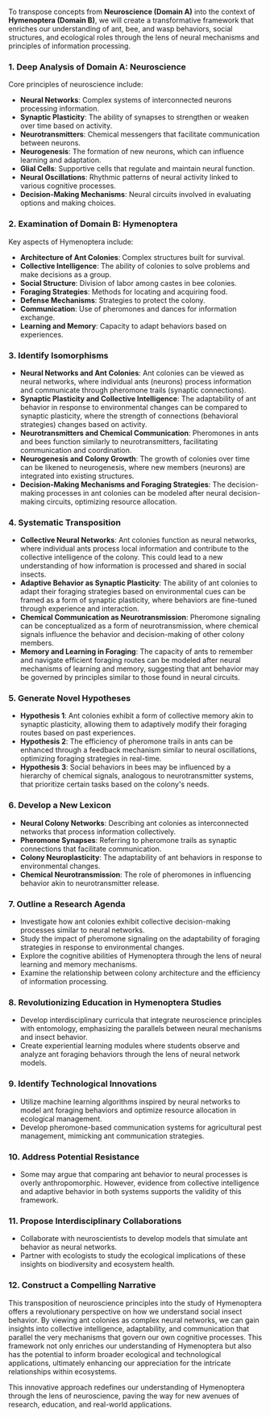 To transpose concepts from **Neuroscience (Domain A)** into the context of **Hymenoptera (Domain B)**, we will create a transformative framework that enriches our understanding of ant, bee, and wasp behaviors, social structures, and ecological roles through the lens of neural mechanisms and principles of information processing. 

### 1. Deep Analysis of Domain A: Neuroscience
Core principles of neuroscience include:
- **Neural Networks**: Complex systems of interconnected neurons processing information.
- **Synaptic Plasticity**: The ability of synapses to strengthen or weaken over time based on activity.
- **Neurotransmitters**: Chemical messengers that facilitate communication between neurons.
- **Neurogenesis**: The formation of new neurons, which can influence learning and adaptation.
- **Glial Cells**: Supportive cells that regulate and maintain neural function.
- **Neural Oscillations**: Rhythmic patterns of neural activity linked to various cognitive processes.
- **Decision-Making Mechanisms**: Neural circuits involved in evaluating options and making choices.

### 2. Examination of Domain B: Hymenoptera
Key aspects of Hymenoptera include:
- **Architecture of Ant Colonies**: Complex structures built for survival.
- **Collective Intelligence**: The ability of colonies to solve problems and make decisions as a group.
- **Social Structure**: Division of labor among castes in bee colonies.
- **Foraging Strategies**: Methods for locating and acquiring food.
- **Defense Mechanisms**: Strategies to protect the colony.
- **Communication**: Use of pheromones and dances for information exchange.
- **Learning and Memory**: Capacity to adapt behaviors based on experiences.

### 3. Identify Isomorphisms
- **Neural Networks and Ant Colonies**: Ant colonies can be viewed as neural networks, where individual ants (neurons) process information and communicate through pheromone trails (synaptic connections).
- **Synaptic Plasticity and Collective Intelligence**: The adaptability of ant behavior in response to environmental changes can be compared to synaptic plasticity, where the strength of connections (behavioral strategies) changes based on activity.
- **Neurotransmitters and Chemical Communication**: Pheromones in ants and bees function similarly to neurotransmitters, facilitating communication and coordination.
- **Neurogenesis and Colony Growth**: The growth of colonies over time can be likened to neurogenesis, where new members (neurons) are integrated into existing structures.
- **Decision-Making Mechanisms and Foraging Strategies**: The decision-making processes in ant colonies can be modeled after neural decision-making circuits, optimizing resource allocation.

### 4. Systematic Transposition
- **Collective Neural Networks**: Ant colonies function as neural networks, where individual ants process local information and contribute to the collective intelligence of the colony. This could lead to a new understanding of how information is processed and shared in social insects.
- **Adaptive Behavior as Synaptic Plasticity**: The ability of ant colonies to adapt their foraging strategies based on environmental cues can be framed as a form of synaptic plasticity, where behaviors are fine-tuned through experience and interaction.
- **Chemical Communication as Neurotransmission**: Pheromone signaling can be conceptualized as a form of neurotransmission, where chemical signals influence the behavior and decision-making of other colony members.
- **Memory and Learning in Foraging**: The capacity of ants to remember and navigate efficient foraging routes can be modeled after neural mechanisms of learning and memory, suggesting that ant behavior may be governed by principles similar to those found in neural circuits.

### 5. Generate Novel Hypotheses
- **Hypothesis 1**: Ant colonies exhibit a form of collective memory akin to synaptic plasticity, allowing them to adaptively modify their foraging routes based on past experiences.
- **Hypothesis 2**: The efficiency of pheromone trails in ants can be enhanced through a feedback mechanism similar to neural oscillations, optimizing foraging strategies in real-time.
- **Hypothesis 3**: Social behaviors in bees may be influenced by a hierarchy of chemical signals, analogous to neurotransmitter systems, that prioritize certain tasks based on the colony's needs.

### 6. Develop a New Lexicon
- **Neural Colony Networks**: Describing ant colonies as interconnected networks that process information collectively.
- **Pheromone Synapses**: Referring to pheromone trails as synaptic connections that facilitate communication.
- **Colony Neuroplasticity**: The adaptability of ant behaviors in response to environmental changes.
- **Chemical Neurotransmission**: The role of pheromones in influencing behavior akin to neurotransmitter release.

### 7. Outline a Research Agenda
- Investigate how ant colonies exhibit collective decision-making processes similar to neural networks.
- Study the impact of pheromone signaling on the adaptability of foraging strategies in response to environmental changes.
- Explore the cognitive abilities of Hymenoptera through the lens of neural learning and memory mechanisms.
- Examine the relationship between colony architecture and the efficiency of information processing.

### 8. Revolutionizing Education in Hymenoptera Studies
- Develop interdisciplinary curricula that integrate neuroscience principles with entomology, emphasizing the parallels between neural mechanisms and insect behavior.
- Create experiential learning modules where students observe and analyze ant foraging behaviors through the lens of neural network models.

### 9. Identify Technological Innovations
- Utilize machine learning algorithms inspired by neural networks to model ant foraging behaviors and optimize resource allocation in ecological management.
- Develop pheromone-based communication systems for agricultural pest management, mimicking ant communication strategies.

### 10. Address Potential Resistance
- Some may argue that comparing ant behavior to neural processes is overly anthropomorphic. However, evidence from collective intelligence and adaptive behavior in both systems supports the validity of this framework.

### 11. Propose Interdisciplinary Collaborations
- Collaborate with neuroscientists to develop models that simulate ant behavior as neural networks.
- Partner with ecologists to study the ecological implications of these insights on biodiversity and ecosystem health.

### 12. Construct a Compelling Narrative
This transposition of neuroscience principles into the study of Hymenoptera offers a revolutionary perspective on how we understand social insect behavior. By viewing ant colonies as complex neural networks, we can gain insights into collective intelligence, adaptability, and communication that parallel the very mechanisms that govern our own cognitive processes. This framework not only enriches our understanding of Hymenoptera but also has the potential to inform broader ecological and technological applications, ultimately enhancing our appreciation for the intricate relationships within ecosystems.

This innovative approach redefines our understanding of Hymenoptera through the lens of neuroscience, paving the way for new avenues of research, education, and real-world applications.